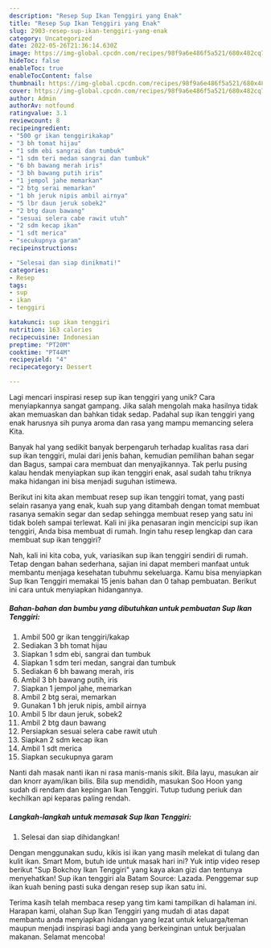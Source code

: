```yaml
---
description: "Resep Sup Ikan Tenggiri yang Enak"
title: "Resep Sup Ikan Tenggiri yang Enak"
slug: 2903-resep-sup-ikan-tenggiri-yang-enak
category: Uncategorized
date: 2022-05-26T21:36:14.630Z
image: https://img-global.cpcdn.com/recipes/98f9a6e486f5a521/680x482cq70/sup-ikan-tenggiri-foto-resep-utama.jpg
hideToc: false
enableToc: true
enableTocContent: false
thumbnail: https://img-global.cpcdn.com/recipes/98f9a6e486f5a521/680x482cq70/sup-ikan-tenggiri-foto-resep-utama.jpg
cover: https://img-global.cpcdn.com/recipes/98f9a6e486f5a521/680x482cq70/sup-ikan-tenggiri-foto-resep-utama.jpg
author: Admin
authorAv: notfound
ratingvalue: 3.1
reviewcount: 8
recipeingredient:
- "500 gr ikan tenggirikakap"
- "3 bh tomat hijau"
- "1 sdm ebi sangrai dan tumbuk"
- "1 sdm teri medan sangrai dan tumbuk"
- "6 bh bawang merah iris"
- "3 bh bawang putih iris"
- "1 jempol jahe memarkan"
- "2 btg serai memarkan"
- "1 bh jeruk nipis ambil airnya"
- "5 lbr daun jeruk sobek2"
- "2 btg daun bawang"
- "sesuai selera cabe rawit utuh"
- "2 sdm kecap ikan"
- "1 sdt merica"
- "secukupnya garam"
recipeinstructions:

- "Selesai dan siap dinikmati!"
categories:
- Resep
tags:
- sup
- ikan
- tenggiri

katakunci: sup ikan tenggiri 
nutrition: 163 calories
recipecuisine: Indonesian
preptime: "PT20M"
cooktime: "PT44M"
recipeyield: "4"
recipecategory: Dessert

---
```





Lagi mencari inspirasi resep sup ikan tenggiri yang unik? Cara menyiapkannya sangat gampang. Jika salah mengolah maka hasilnya tidak akan memuaskan dan bahkan tidak sedap. Padahal sup ikan tenggiri yang enak harusnya sih punya aroma dan rasa yang mampu memancing selera Kita.





Banyak hal yang sedikit banyak berpengaruh terhadap kualitas rasa dari sup ikan tenggiri, mulai dari jenis bahan, kemudian pemilihan bahan segar dan Bagus, sampai cara membuat dan menyajikannya. Tak perlu pusing kalau hendak menyiapkan sup ikan tenggiri enak,      asal sudah tahu triknya maka hidangan ini bisa menjadi suguhan istimewa.














Berikut ini kita akan membuat resep sup ikan tenggiri tomat, yang pasti selain rasanya yang enak, kuah sup yang ditambah dengan tomat membuat rasanya semakin segar dan sedap sehingga membuat resep yang satu ini tidak boleh sampai terlewat. Kali ini jika penasaran ingin mencicipi sup ikan tenggiri, Anda bisa membuat di rumah. Ingin tahu resep lengkap dan cara membuat sup ikan tenggiri?






Nah, kali ini kita coba, yuk, variasikan sup ikan tenggiri sendiri di rumah. Tetap dengan bahan sederhana, sajian ini dapat memberi manfaat untuk membantu menjaga kesehatan tubuhmu sekeluarga. Kamu bisa menyiapkan Sup Ikan Tenggiri memakai 15 jenis bahan dan 0 tahap pembuatan. Berikut ini cara untuk menyiapkan hidangannya.

<!--inarticleads1-->

##### Bahan-bahan dan bumbu yang dibutuhkan untuk pembuatan Sup Ikan Tenggiri:

1. Ambil 500 gr ikan tenggiri/kakap
1. Sediakan 3 bh tomat hijau
1. Siapkan 1 sdm ebi, sangrai dan tumbuk
1. Siapkan 1 sdm teri medan, sangrai dan tumbuk
1. Sediakan 6 bh bawang merah, iris
1. Ambil 3 bh bawang putih, iris
1. Siapkan 1 jempol jahe, memarkan
1. Ambil 2 btg serai, memarkan
1. Gunakan 1 bh jeruk nipis, ambil airnya
1. Ambil 5 lbr daun jeruk, sobek2
1. Ambil 2 btg daun bawang
1. Persiapkan sesuai selera cabe rawit utuh
1. Siapkan 2 sdm kecap ikan
1. Ambil 1 sdt merica
1. Siapkan secukupnya garam


Nanti dah masak nanti ikan ni rasa manis-manis sikit. Bila layu, masukan air dan knorr ayam/ikan bilis. Bila sup mendidih, masukan Soo Hoon yang sudah di rendam dan kepingan Ikan Tenggiri. Tutup tudung periuk dan kechilkan api keparas paling rendah. 

<!--inarticleads2-->

##### Langkah-langkah untuk memasak Sup Ikan Tenggiri:


1. Selesai dan siap dihidangkan!

Dengan menggunakan sudu, kikis isi ikan yang masih melekat di tulang dan kulit ikan. Smart Mom, butuh ide untuk masak hari ini? Yuk intip video resep berikut &#34;Sup Bokchoy Ikan Tenggiri&#34; yang kaya akan gizi dan tentunya menyehatkan! Sup ikan tenggiri ala Batam Source: Lazada. Penggemar sup ikan kuah bening pasti suka dengan resep sup ikan satu ini. 

Terima kasih telah membaca resep yang tim kami tampilkan di halaman ini. Harapan kami, olahan Sup Ikan Tenggiri yang mudah di atas dapat membantu anda menyiapkan hidangan yang lezat untuk keluarga/teman maupun menjadi inspirasi bagi anda yang berkeinginan untuk berjualan makanan. Selamat mencoba!
